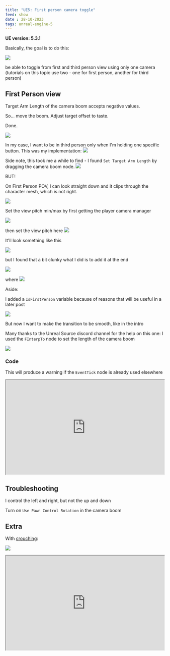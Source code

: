 ```yaml
---
title: "UE5: First person camera toggle"
feed: show
date : 28-10-2023
tags: unreal-engine-5
---
```


**UE version: 5.3.1**

Basically, the goal is to do this:

![](attachments/final%203.gif)

be able to toggle from first and third person view using only one camera (tutorials on this topic use two - one for first person, another for third person)

## First Person view

Target Arm Length of the camera boom accepts negative values.

So... move the boom. Adjust target offset to taste.

Done.

![](attachments/Pasted%20image%2020231027143041.png)


In my case, I want to be in third person only when I'm holding one specific button. This was my implementation:
![](attachments/Pasted%20image%2020231027143059.png)

Side note, this took me a while to find - I found `Set Target Arm Length` by dragging the camera boom node.
![](attachments/Pasted%20image%2020231027143128.png)

BUT!

On First Person POV, I can look straight down and it clips through the character mesh, which is not right.

![](attachments/Pasted%20image%2020231027143202.png)

Set the view pitch min/max by first getting the player camera manager

![](attachments/Pasted%20image%2020231027145203.png)

then set the view pitch here
![](attachments/Pasted%20image%2020231027145226.png)

It'll look something like this

![](attachments/Pasted%20image%2020231027145309.png)

but I found that a bit clunky what I did is to add it at the end

![](attachments/Pasted%20image%2020231027145341.png)

where
![](attachments/Pasted%20image%2020231027145353.png)

Aside:

I added a `IsFirstPerson` variable because of reasons that will be useful in a later post

![](attachments/Pasted%20image%2020231027145653.png)

But now I want to make the transition to be smooth, like in the intro

Many thanks to the Unreal Source discord channel for the help on this one: I used the `FInterpTo` node to set the length of the camera boom

![](attachments/Pasted%20image%2020231028100712.png)

### Code

This will produce a warning if the `EventTick` node is already used elsewhere

<iframe src="https://blueprintue.com/render/zmmm65qr/" scrolling="no" width="100%" height=300 allowfullscreen></iframe>

## Troubleshooting

I control the left and right, but not the up and down

Turn on `Use Pawn Control Rotation` in the camera boom

## Extra

With [crouching](ue-reference#basic-crouching):

![](attachments/Pasted%20image%2020231028131522.png)

<iframe src="https://blueprintue.com/render/_q2e-zyz/" scrolling="no" width="100%" height=300 allowfullscreen></iframe>
